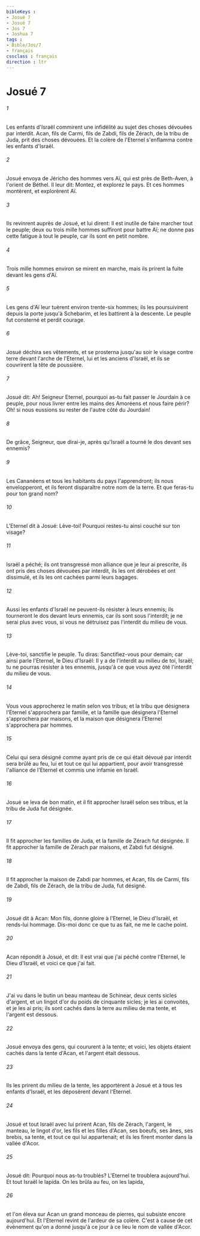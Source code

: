 ```yaml
---
bibleKeys : 
- Josué 7
- Josué 7
- Jos 7
- Joshua 7
tags : 
- Bible/Jos/7
- français
cssclass : français
direction : ltr
---
```


# Josué 7

###### 1
Les enfants d'Israël commirent une infidélité au sujet des choses dévouées par interdit. Acan, fils de Carmi, fils de Zabdi, fils de Zérach, de la tribu de Juda, prit des choses dévouées. Et la colère de l'Eternel s'enflamma contre les enfants d'Israël.
###### 2
Josué envoya de Jéricho des hommes vers Aï, qui est près de Beth-Aven, à l'orient de Béthel. Il leur dit: Montez, et explorez le pays. Et ces hommes montèrent, et explorèrent Aï.
###### 3
Ils revinrent auprès de Josué, et lui dirent: Il est inutile de faire marcher tout le peuple; deux ou trois mille hommes suffiront pour battre Aï; ne donne pas cette fatigue à tout le peuple, car ils sont en petit nombre.
###### 4
Trois mille hommes environ se mirent en marche, mais ils prirent la fuite devant les gens d'Aï.
###### 5
Les gens d'Aï leur tuèrent environ trente-six hommes; ils les poursuivirent depuis la porte jusqu'à Schebarim, et les battirent à la descente. Le peuple fut consterné et perdit courage.
###### 6
Josué déchira ses vêtements, et se prosterna jusqu'au soir le visage contre terre devant l'arche de l'Eternel, lui et les anciens d'Israël, et ils se couvrirent la tête de poussière.
###### 7
Josué dit: Ah! Seigneur Eternel, pourquoi as-tu fait passer le Jourdain à ce peuple, pour nous livrer entre les mains des Amoréens et nous faire périr? Oh! si nous eussions su rester de l'autre côté du Jourdain!
###### 8
De grâce, Seigneur, que dirai-je, après qu'Israël a tourné le dos devant ses ennemis?
###### 9
Les Cananéens et tous les habitants du pays l'apprendront; ils nous envelopperont, et ils feront disparaître notre nom de la terre. Et que feras-tu pour ton grand nom?
###### 10
L'Eternel dit à Josué: Lève-toi! Pourquoi restes-tu ainsi couché sur ton visage?
###### 11
Israël a péché; ils ont transgressé mon alliance que je leur ai prescrite, ils ont pris des choses dévouées par interdit, ils les ont dérobées et ont dissimulé, et ils les ont cachées parmi leurs bagages.
###### 12
Aussi les enfants d'Israël ne peuvent-ils résister à leurs ennemis; ils tourneront le dos devant leurs ennemis, car ils sont sous l'interdit; je ne serai plus avec vous, si vous ne détruisez pas l'interdit du milieu de vous.
###### 13
Lève-toi, sanctifie le peuple. Tu diras: Sanctifiez-vous pour demain; car ainsi parle l'Eternel, le Dieu d'Israël: Il y a de l'interdit au milieu de toi, Israël; tu ne pourras résister à tes ennemis, jusqu'à ce que vous ayez ôté l'interdit du milieu de vous.
###### 14
Vous vous approcherez le matin selon vos tribus; et la tribu que désignera l'Eternel s'approchera par famille, et la famille que désignera l'Eternel s'approchera par maisons, et la maison que désignera l'Eternel s'approchera par hommes.
###### 15
Celui qui sera désigné comme ayant pris de ce qui était dévoué par interdit sera brûlé au feu, lui et tout ce qui lui appartient, pour avoir transgressé l'alliance de l'Eternel et commis une infamie en Israël.
###### 16
Josué se leva de bon matin, et il fit approcher Israël selon ses tribus, et la tribu de Juda fut désignée.
###### 17
Il fit approcher les familles de Juda, et la famille de Zérach fut désignée. Il fit approcher la famille de Zérach par maisons, et Zabdi fut désigné.
###### 18
Il fit approcher la maison de Zabdi par hommes, et Acan, fils de Carmi, fils de Zabdi, fils de Zérach, de la tribu de Juda, fut désigné.
###### 19
Josué dit à Acan: Mon fils, donne gloire à l'Eternel, le Dieu d'Israël, et rends-lui hommage. Dis-moi donc ce que tu as fait, ne me le cache point.
###### 20
Acan répondit à Josué, et dit: Il est vrai que j'ai péché contre l'Eternel, le Dieu d'Israël, et voici ce que j'ai fait.
###### 21
J'ai vu dans le butin un beau manteau de Schinear, deux cents sicles d'argent, et un lingot d'or du poids de cinquante sicles; je les ai convoités, et je les ai pris; ils sont cachés dans la terre au milieu de ma tente, et l'argent est dessous.
###### 22
Josué envoya des gens, qui coururent à la tente; et voici, les objets étaient cachés dans la tente d'Acan, et l'argent était dessous.
###### 23
Ils les prirent du milieu de la tente, les apportèrent à Josué et à tous les enfants d'Israël, et les déposèrent devant l'Eternel.
###### 24
Josué et tout Israël avec lui prirent Acan, fils de Zérach, l'argent, le manteau, le lingot d'or, les fils et les filles d'Acan, ses boeufs, ses ânes, ses brebis, sa tente, et tout ce qui lui appartenait; et ils les firent monter dans la vallée d'Acor.
###### 25
Josué dit: Pourquoi nous as-tu troublés? L'Eternel te troublera aujourd'hui. Et tout Israël le lapida. On les brûla au feu, on les lapida,
###### 26
et l'on éleva sur Acan un grand monceau de pierres, qui subsiste encore aujourd'hui. Et l'Eternel revint de l'ardeur de sa colère. C'est à cause de cet événement qu'on a donné jusqu'à ce jour à ce lieu le nom de vallée d'Acor.
